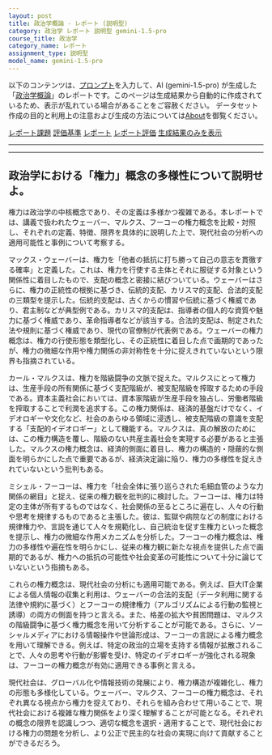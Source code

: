```yaml
---
layout: post
title: 政治学概論 - レポート (説明型)
category: 政治学 レポート 説明型 gemini-1.5-pro
course_title: 政治学
category_name: レポート
assignment_type: 説明型
model_name: gemini-1.5-pro
---
```


以下のコンテンツは、[プロンプト](http://127.0.0.1:8000/generated/政治学/gemini-1.5-pro/prompt_レポート-説明型.md)を入力して、AI (gemini-1.5-pro) が生成した「[政治学概論](/contents/政治学/)」のレポートです。このページは生成結果から自動的に作成されているため、表示が乱れている場合があることをご容赦ください。
データセット作成の目的と利用上の注意および生成の方法については[About](/About)を御覧ください。

[レポート課題](../レポート課題-説明型)
[評価基準](../評価基準-説明型)
[レポート](../レポート-説明型)
[レポート評価](../レポート評価-説明型)
[生成結果のみを表示](http://127.0.0.1:8000/generated/政治学/gemini-1.5-pro/レポート-説明型.md)
  

***
***
  
## 政治学における「権力」概念の多様性について説明せよ。

権力は政治学の中核概念であり、その定義は多様かつ複雑である。本レポートでは、講義で扱われたウェーバー、マルクス、フーコーの権力概念を比較・対照し、それぞれの定義、特徴、限界を具体的に説明した上で、現代社会の分析への適用可能性と事例について考察する。

マックス・ウェーバーは、権力を「他者の抵抗に打ち勝って自己の意志を貫徹する確率」と定義した。これは、権力を行使する主体とそれに服従する対象という関係性に着目したもので、支配の概念と密接に結びついている。ウェーバーはさらに、権力の正統性の根拠に基づき、伝統的支配、カリスマ的支配、合法的支配の三類型を提示した。伝統的支配は、古くからの慣習や伝統に基づく権威であり、君主制などが典型例である。カリスマ的支配は、指導者の個人的な資質や魅力に基づく権威であり、革命指導者などが該当する。合法的支配は、制定された法や規則に基づく権威であり、現代の官僚制が代表例である。ウェーバーの権力概念は、権力の行使形態を類型化し、その正統性に着目した点で画期的であったが、権力の微細な作用や権力関係の非対称性を十分に捉えきれていないという限界も指摘されている。

カール・マルクスは、権力を階級闘争の文脈で捉えた。マルクスにとって権力は、生産手段の所有関係に基づく支配階級が、被支配階級を搾取するための手段である。資本主義社会においては、資本家階級が生産手段を独占し、労働者階級を搾取することで利潤を追求する。この権力関係は、経済的基盤だけでなく、イデオロギーや文化など、社会のあらゆる領域に浸透し、被支配階級の意識を支配する「支配的イデオロギー」として機能する。マルクスは、真の解放のためには、この権力構造を覆し、階級のない共産主義社会を実現する必要があると主張した。マルクスの権力概念は、経済的側面に着目し、権力の構造的・隠蔽的な側面を明らかにした点で重要であるが、経済決定論に陥り、権力の多様性を捉えきれていないという批判もある。

ミシェル・フーコーは、権力を「社会全体に張り巡らされた毛細血管のような力関係の網目」と捉え、従来の権力観を批判的に検討した。フーコーは、権力は特定の主体が所有するものではなく、社会関係の至るところに遍在し、人々の行動や思考を規律するものであると主張した。彼は、監獄や病院などの制度における規律権力や、言説を通じて人々を規範化し、自己統治を促す生権力といった概念を提示し、権力の微細な作用メカニズムを分析した。フーコーの権力概念は、権力の多様性や遍在性を明らかにし、従来の権力観に新たな視点を提供した点で画期的であるが、権力への抵抗の可能性や社会変革の可能性について十分に論じていないという指摘もある。

これらの権力概念は、現代社会の分析にも適用可能である。例えば、巨大IT企業による個人情報の収集と利用は、ウェーバーの合法的支配（データ利用に関する法律や規約に基づく）とフーコーの規律権力（アルゴリズムによる行動の監視と誘導）の両方の側面を持つと言える。また、格差の拡大や貧困問題は、マルクスの階級闘争に基づく権力概念を用いて分析することが可能である。さらに、ソーシャルメディアにおける情報操作や世論形成は、フーコーの言説による権力概念を用いて理解できる。例えば、特定の政治的立場を支持する情報が拡散されることで、人々の思考や行動が影響を受け、特定のイデオロギーが強化される現象は、フーコーの権力概念が有効に適用できる事例と言える。

現代社会は、グローバル化や情報技術の発展により、権力構造が複雑化し、権力の形態も多様化している。ウェーバー、マルクス、フーコーの権力概念は、それぞれ異なる視点から権力を捉えており、それらを組み合わせて用いることで、現代社会における複雑な権力関係をより深く理解することが可能となる。それぞれの概念の限界を認識しつつ、適切な概念を選択・適用することで、現代社会における権力の問題を分析し、より公正で民主的な社会の実現に向けて貢献することができるだろう。
